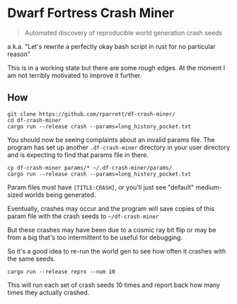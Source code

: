 # Dwarf Fortress Crash Miner
> Automated discovery of reproducible world generation crash seeds

a.k.a. "Let's rewrite a perfectly okay bash script in rust for no particular reason"

This is in a working state but there are some rough edges. At the moment I am not terribly motivated to improve it further.

## How

```
git clone https://github.com/rparrett/df-crash-miner/
cd df-crash-miner
cargo run --release crash --params=long_history_pocket.txt
```

You should now be seeing complaints about an invalid params file. The program has set up another `.df-crash-miner` directory in your user directory and is expecting to find that params file in there.

```
cp df-crash-miner params/* ~/.df-crash-miner/params/
cargo run --release crash --params=long_history_pocket.txt
```

Param files must have `[TITLE:CRASH]`, or you'll just see "default" medium-sized worlds being generated.

Eventually, crashes may occur and the program will save copies of this param file with the crash seeds to `~/df-crash-miner`

But these crashes may have been due to a cosmic ray bit flip or may be from a big that's too intermittent to be useful for debugging.

So it's a good idea to re-run the world gen to see how often it crashes with the same seeds.

```
cargo run --release repro --num 10
```

This will run each set of crash seeds 10 times and report back how many times they actually crashed.

